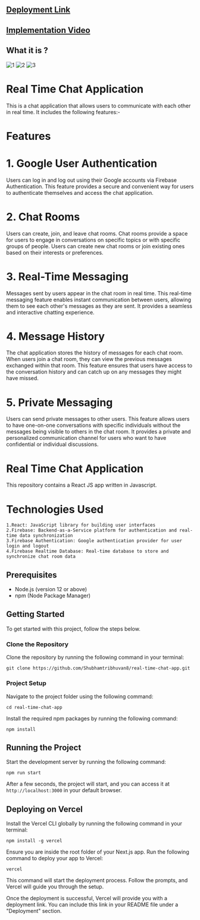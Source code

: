 
## [Deployment Link](https://real-time-chat-app-flame.vercel.app)
## [Implementation  Video](https://drive.google.com/file/d/15EFToUzwGfagftc4eSZV1Up-u97dzawR/view?usp=share_link)

## What it is ?
![1](https://github.com/Shubhamtribhuvan8/real-time-chat-app/assets/106821254/d86b9927-ee75-4b40-b408-4dedd7e03f7a)
![2](https://github.com/Shubhamtribhuvan8/real-time-chat-app/assets/106821254/af3032b6-712f-464a-9154-bbe30260517f)
![3](https://github.com/Shubhamtribhuvan8/real-time-chat-app/assets/106821254/344a0d98-a294-43ff-8377-2bee07e7139b)

# Real Time Chat Application
This is a chat application that allows users to communicate with each other in real time. It includes the following features:-
# Features
# 1. Google User Authentication

Users can log in and log out using their Google accounts via Firebase Authentication. This feature provides a secure and convenient way for users to authenticate themselves and access the chat application.

# 2. Chat Rooms

Users can create, join, and leave chat rooms. Chat rooms provide a space for users to engage in conversations on specific topics or with specific groups of people. Users can create new chat rooms or join existing ones based on their interests or preferences.

# 3. Real-Time Messaging

Messages sent by users appear in the chat room in real time. This real-time messaging feature enables instant communication between users, allowing them to see each other's messages as they are sent. It provides a seamless and interactive chatting experience.

# 4. Message History

The chat application stores the history of messages for each chat room. When users join a chat room, they can view the previous messages exchanged within that room. This feature ensures that users have access to the conversation history and can catch up on any messages they might have missed.

# 5. Private Messaging

Users can send private messages to other users. This feature allows users to have one-on-one conversations with specific individuals without the messages being visible to others in the chat room. It provides a private and personalized communication channel for users who want to have confidential or individual discussions.

# Real Time Chat Application
This repository contains a React JS app written in Javascript.

# Technologies Used

    1.React: JavaScript library for building user interfaces
    2.Firebase: Backend-as-a-Service platform for authentication and real-time data synchronization
    3.Firebase Authentication: Google authentication provider for user login and logout
    4.Firebase Realtime Database: Real-time database to store and synchronize chat room data

## Prerequisites

- Node.js (version 12 or above)
- npm (Node Package Manager)

## Getting Started

To get started with this project, follow the steps below.

### Clone the Repository

Clone the repository by running the following command in your terminal:

```git clone https://github.com/Shubhamtribhuvan8/real-time-chat-app.git```

### Project Setup

 Navigate to the project folder using the following command:
 
```cd real-time-chat-app```

Install the required npm packages by running the following command:

```npm install``` 

## Running the Project

Start the development server by running the following command:

```npm run start```

After a few seconds, the project will start, and you can access it at ```http://localhost:3000``` in your default browser.



## Deploying on Vercel
 Install the Vercel CLI globally by running the following command in your terminal:
 
```npm install -g vercel```

Ensure you are inside the root folder of your Next.js app.
Run the following command to deploy your app to Vercel:

```vercel```

This command will start the deployment process. Follow the prompts, and Vercel will guide you through the setup.

Once the deployment is successful, Vercel will provide you with a deployment link. You can include this link in your README file under a "Deployment" section.
